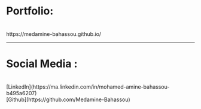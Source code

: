 <h1>Portfolio:</h1> <br>
https://medamine-bahassou.github.io/ <br>
<hr>
<h1>Social Media :</h1> <br>
[LinkedIn](https://ma.linkedin.com/in/mohamed-amine-bahassou-b495a6207) <br>
[Github](https://github.com/Medamine-Bahassou)
